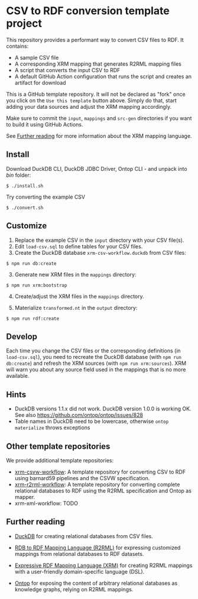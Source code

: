 # CSV to RDF conversion template project

This repository provides a performant way to convert CSV files to RDF. It contains:

- A sample CSV file
- A corresponding XRM mapping that generates R2RML mapping files
- A script that converts the input CSV to RDF
- A default GitHub Action configuration that runs the script and creates an artifact for download

This is a GitHub template repository. It will not be declared as "fork" once you click on the `Use this template` button above. Simply do that, start adding your data sources and adjust the XRM mapping accordingly.


Make sure to commit the `input`, `mappings` and `src-gen` directories if you want to build it using GitHub Actions.

See [Further reading](#further-reading) for more information about the XRM mapping language.

## Install

Download DuckDB CLI, DuckDB JDBC Driver, Ontop CLI - and unpack into *bin* folder:

```
$ ./install.sh
```

Try converting the example CSV

```
$ ./convert.sh
```


## Customize
1. Replace the example CSV in the `input` directory with your CSV file(s).
2. Edit `load-csv.sql` to define tables for your CSV files.
3. Create the DuckDB database `xrm-csv-workflow.duckdb` from CSV files:
```
$ npm run db:create
```
3. Generate new XRM files in the `mappings` directory:
```
$ npm run xrm:bootstrap
```
4. Create/adjust the XRM files in the `mappings` directory.

5. Materialize `transformed.nt` in the `output` directory:

```
$ npm run rdf:create
```

## Develop
Each time you change the CSV files or the corresponding definitions (in `load-csv.sql`), you need to recreate the DuckDB database (with `npm run db:create`) and refresh the XRM sources (with `npm run xrm:sources`). 
XRM will warn you about any source field used in the mappings that is no more available.


## Hints

* DuckDB versions 1.1.x did not work. DuckDB version 1.0.0 is working OK. See also https://github.com/ontop/ontop/issues/828
* Table names in DuckDB need to be lowercase, otherwise `ontop materialize` throws exceptions

## Other template repositories

We provide additional template repositories:

* [xrm-csvw-workflow](https://github.com/zazuko/xrm-csvw-workflow):  A template repository for converting CSV to RDF using barnard59 pipelines and the CSVW specification.
* [xrm-r2rml-workflow](https://github.com/zazuko/xrm-r2rml-workflow):  A template repository for converting complete relational databases to RDF using the R2RML specification and Ontop as mapper.
* xrm-xml-workflow: TODO

## Further reading

* [DuckDB](https://duckdb.org/) for creating relational databases from CSV files.
* [RDB to RDF Mapping Language (R2RML)](https://www.w3.org/TR/r2rml/) for expressing customized mappings from relational databases to RDF datasets.
* [Expressive RDF Mapping Language (XRM)](https://github.com/zazuko/expressive-rdf-mapper) for creating R2RML mappings with a user-friendly domain-specific language (DSL).


* [Ontop](https://github.com/ontop/ontop) for exposing the content of arbitrary relational databases as knowledge graphs, relying on R2RML mappings.

